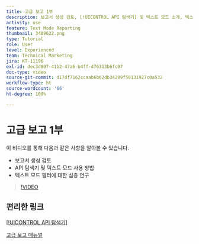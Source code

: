 ```yaml
---
title: 고급 보고 1부
description: 보고서 생성 검토, [!UICONTROL API 탐색기] 및 텍스트 모드 소개, 텍스트 모드 필터에 대한 심층 연구를 알아봅니다.
activity: use
feature: Text Mode Reporting
thumbnail: 3409632.png
type: Tutorial
role: User
level: Experienced
team: Technical Marketing
jira: KT-11196
exl-id: dec3d807-41b2-47a6-b4ff-476313b6fc07
doc-type: video
source-git-commit: d17df7162ccaab6b62db34209f50131927c0a532
workflow-type: ht
source-wordcount: '66'
ht-degree: 100%

---
```


# 고급 보고 1부

이 비디오를 통해 다음과 같은 사항을 알아볼 수 있습니다.

* 보고서 생성 검토
* API 탐색기 및 텍스트 모드 사용 방법
* 텍스트 모드 필터에 대한 심층 연구

>[!VIDEO](https://video.tv.adobe.com/v/3409632/?quality=12&learn=on&enablevpops)

## 편리한 링크

[[!UICONTROL API 탐색기]](https://developer.adobe.com/workfront/api-explorer/)

[고급 보고 매뉴얼](/help/assets/advanced-reporting-manual.pdf)
